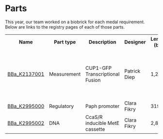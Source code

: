 # Parts

This year, our team worked on a biobrick for each medal requirement. Below are links to the registry pages of each of those parts. 

<table>
<tr>
  <th>Name</th>
  <th>Part type</th>
  <th>Description</th>
  <th>Designer</th>
  <th>Length (bp)</th>
  <th>Medal criterion</th>
</tr>
<tr>
  <td> <a href="http://parts.igem.org/Part:BBa_K2137001"> BBa_K2137001 </a> </td>
  <td>Measurement</td>
  <td>CUP1-GFP Transcriptional Fusion</td>
  <td>Patrick Diep</td>
  <td>1,278</td>
  <td>Bronze #5 (Note: this part was not made this year. We added new characterization data to this part this year.)</td>
</tr>
<tr>
  <td>
    <a href="http://parts.igem.org/Part:BBa_K2995000"> BBa_K2995000 </a> 
   </td>
  <td>Regulatory</td>
  <td>Paph promoter</td>
  <td>Clara Fikry</td>
  <td>319</td>
  <td>Silver #1</td>
</tr>
<tr>
  <td>
    <a href="http://parts.igem.org/Part:BBa_K2995002"> BBa_K2995002 </a> </td>
  <td>DNA</td>
  <td>CcaS/R inducible MetE cassette</td>
  <td>Clara Fikry</td>
  <td>2,897</td>
  <td>Gold #2</td>
</tr>
</table>
